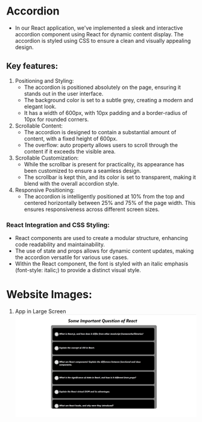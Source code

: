 # Accordion 
- In our React application, we've implemented a sleek and interactive accordion component using React for dynamic content display. The accordion is styled using CSS to ensure a clean and visually appealing design.

## Key features:
  1. Positioning and Styling:
     - The accordion is positioned absolutely on the page, ensuring it stands out in the user interface.
     - The background color is set to a subtle grey, creating a modern and elegant look.
     - It has a width of 600px, with 10px padding and a border-radius of 10px for rounded corners.
  2. Scrollable Content:
     - The accordion is designed to contain a substantial amount of content, with a fixed height of 600px.
     - The overflow: auto property allows users to scroll through the content if it exceeds the visible area.
  3. Scrollable Customization:
     - While the scrollbar is present for practicality, its appearance has been customized to ensure a seamless design.
     - The scrollbar is kept thin, and its color is set to transparent, making it blend with the overall accordion style.
  4. Responsive Positioning:
     - The accordion is intelligently positioned at 10% from the top and centered horizontally between 25% and 75% of the page width. This ensures responsiveness across different screen sizes.

### React Integration and CSS Styling:
  - React components are used to create a modular structure, enhancing code readability and maintainability.
  - The use of state and props allows for dynamic content updates, making the accordion versatile for various use cases.
  - Within the React component, the font is styled with an italic emphasis (font-style: italic;) to provide a distinct visual style.

# Website Images:
  1. App in Large Screen
  ![App in large screen](./assets/1.jpg)
